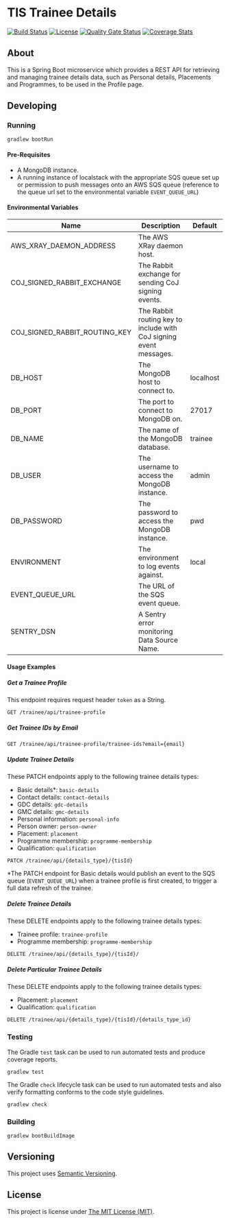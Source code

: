 # TIS Trainee Details

[![Build Status][build-badge]][build-href]
[![License][license-badge]][license-href]
[![Quality Gate Status][quality-gate-badge]][quality-gate-href]
[![Coverage Stats][coverage-badge]][coverage-href]

## About
This is a Spring Boot microservice which provides a REST API for retrieving and
managing trainee details data, such as Personal details, Placements and Programmes, 
to be used in the Profile page.

## Developing

### Running

```shell
gradlew bootRun
```

#### Pre-Requisites

- A MongoDB instance.
- A running instance of localstack with the appropriate SQS queue set up
  or permission to push messages onto an AWS SQS queue
  (reference to the queue url set to the environmental variable `EVENT_QUEUE_URL`)

#### Environmental Variables

| Name                          | Description                                                        | Default   |
|-------------------------------|--------------------------------------------------------------------|-----------|
| AWS_XRAY_DAEMON_ADDRESS       | The AWS XRay daemon host.                                          |           |
| COJ_SIGNED_RABBIT_EXCHANGE    | The Rabbit exchange for sending CoJ signing events.                |           |
| COJ_SIGNED_RABBIT_ROUTING_KEY | The Rabbit routing key to include with CoJ signing event messages. |           |
| DB_HOST                       | The MongoDB host to connect to.                                    | localhost |
| DB_PORT                       | The port to connect to MongoDB on.                                 | 27017     |
| DB_NAME                       | The name of the MongoDB database.                                  | trainee   |
| DB_USER                       | The username to access the MongoDB instance.                       | admin     |
| DB_PASSWORD                   | The password to access the MongoDB instance.                       | pwd       |
| ENVIRONMENT                   | The environment to log events against.                             | local     |
| EVENT_QUEUE_URL               | The URL of the SQS event queue.                                    |           |
| SENTRY_DSN                    | A Sentry error monitoring Data Source Name.                        |           |

#### Usage Examples

##### Get a Trainee Profile

This endpoint requires request header `token` as a String.

```
GET /trainee/api/trainee-profile
```

##### Get Trainee IDs by Email

```
GET /trainee/api/trainee-profile/trainee-ids?email={email}
```

##### Update Trainee Details

These PATCH endpoints apply to the following trainee details types:
- Basic details*: `basic-details`
- Contact details: `contact-details`
- GDC details: `gdc-details`
- GMC details: `gmc-details`
- Personal information: `personal-info`
- Person owner: `person-owner`
- Placement: `placement`
- Programme membership: `programme-membership`
- Qualification: `qualification`

```
PATCH /trainee/api/{details_type}/{tisId}
```

*The PATCH endpoint for Basic details would publish an event to the SQS queue (`EVENT_QUEUE_URL`)
when a trainee profile is first created, to trigger a full data refresh of the trainee.

##### Delete Trainee Details

These DELETE endpoints apply to the following trainee details types:
- Trainee profile: `trainee-profile`
- Programme membership: `programme-membership`

```
DELETE /trainee/api/{details_type}/{tisId}/
```

##### Delete Particular Trainee Details

These DELETE endpoints apply to the following trainee details types:
- Placement: `placement`
- Qualification: `qualification`

```
DELETE /trainee/api/{details_type}/{tisId}/{details_type_id}
```

### Testing

The Gradle `test` task can be used to run automated tests and produce coverage
reports.
```shell
gradlew test
```

The Gradle `check` lifecycle task can be used to run automated tests and also
verify formatting conforms to the code style guidelines.
```shell
gradlew check
```

### Building

```shell
gradlew bootBuildImage
```

## Versioning

This project uses [Semantic Versioning](https://semver.org).

## License

This project is license under [The MIT License (MIT)](LICENSE).

[coverage-badge]: https://sonarcloud.io/api/project_badges/measure?project=Health-Education-England_TIS-TRAINEE-DETAILS&metric=coverage
[coverage-href]: https://sonarcloud.io/component_measures?metric=coverage&id=Health-Education-England_TIS-TRAINEE-DETAILS
[build-badge]: https://badgen.net/github/checks/health-education-england/tis-trainee-details?label=build&icon=github
[build-href]: https://github.com/Health-Education-England/tis-trainee-details/actions/workflows/ci-cd-workflow.yml
[license-badge]: https://badgen.net/github/license/health-education-england/tis-trainee-details
[license-href]: LICENSE
[quality-gate-badge]: https://sonarcloud.io/api/project_badges/measure?project=Health-Education-England_TIS-TRAINEE-DETAILS&metric=alert_status
[quality-gate-href]: https://sonarcloud.io/summary/new_code?id=Health-Education-England_TIS-TRAINEE-DETAILS
